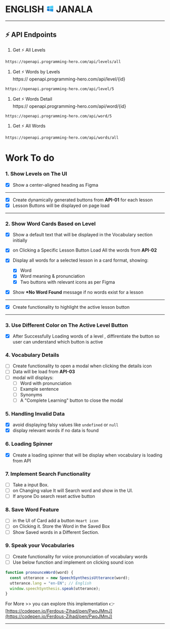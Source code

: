 # ENGLISH <img width="25px" src="./assets/logo.png" /> JANALA

---

## ⚡ API Endpoints

1. Get ⚡ All Levels

```bash
https://openapi.programming-hero.com/api/levels/all
```

1. Get ⚡ Words by Levels <br/>
   https:// openapi.programming-hero.com/api/level/{id}

```bash
https://openapi.programming-hero.com/api/level/5
```

1. Get ⚡ Words Detail <br/>
   https:// openapi.programming-hero.com/api/word/{id}

```bash
https://openapi.programming-hero.com/api/word/5
```

1. Get ⚡ All Words <br/>

```bash
https://openapi.programming-hero.com/api/words/all
```

# Work To do

### 1. Show Levels on The UI

- [x] Show a center-aligned heading as Figma

---

- [x] Create dynamically generated buttons from **API-01** for each lesson
- [x] Lesson Buttons will be displayed on page load

---

### 2. Show Word Cards Based on Level

- [x] Show a default text that will be displayed in the Vocabulary section initially
- [x] on Clicking a Specific Lesson Button Load All the words from **API-02**
- [x] Display all words for a selected lesson in a card format, showing:

  - [x] Word
  - [x] Word meaning & pronunciation
  - [x] Two buttons with relevant icons as per Figma

- [x] Show **\*No Word Found** message if no words exist for a lesson

---

- [x] Create functionality to highlight the active lesson button

---

### 3. Use Different Color on The Active Level Button

- [x] After Successfully Loading words of a level , diffirentiate the button so user can understand which button is active

### 4. Vocabulary Details

- [ ] Create functionality to open a modal when clicking the details icon
- [ ] Data will be load from **API-03**
- [ ] modal will displays:
  - [ ] Word with pronunciation
  - [ ] Example sentence
  - [ ] Synonyms
  - [ ] A "Complete Learning" button to close the modal

### 5. Handling Invalid Data

- [x] avoid displaying falsy values like `undefined` or `null`
- [x] display relevant words if no data is found

### 6. Loading Spinner

- [x] Create a loading spinner that will be display when vocabulary is loading from API

### 7. Implement Search Functionality

- [ ] Take a input Box.
- [ ] on Changing value It will Search word and show in the UI.
- [ ] If anyone Do search reset active button

### 8. Save Word Feature

- [ ] in the UI of Card add a button `Heart icon`
- [ ] on Clicking it. Store the Word in the Saved Box
- [ ] Show Saved words in a Different Section.

### 9. Speak your Vocabularies

- [ ] Create functionality for voice pronunciation of vocabulary words
- [ ] Use below function and implement on clicking sound icon

```js
function pronounceWord(word) {
  const utterance = new SpeechSynthesisUtterance(word);
  utterance.lang = "en-EN"; // English
  window.speechSynthesis.speak(utterance);
}
```

For More >> you can explore this implementation 👉 [https://codepen.io/Ferdous-Zihad/pen/PwoJMmJ](https://codepen.io/Ferdous-Zihad/pen/PwoJMmJ)

---
